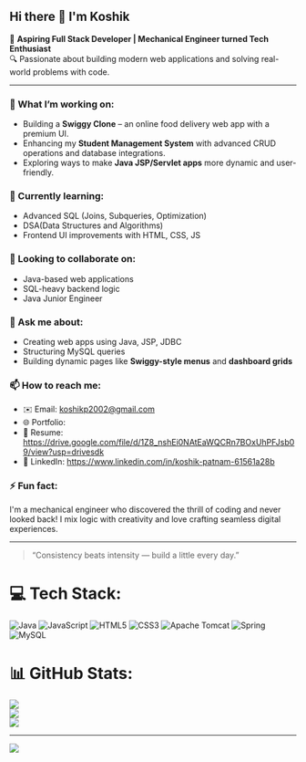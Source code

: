 ## Hi there 👋 I'm Koshik

🎯 **Aspiring Full Stack Developer | Mechanical Engineer turned Tech Enthusiast**  
🔍 Passionate about building modern web applications and solving real-world problems with code.

---

### 🚀 What I’m working on:
- Building a **Swiggy Clone** – an online food delivery web app with a premium UI.
- Enhancing my **Student Management System** with advanced CRUD operations and database integrations.
- Exploring ways to make **Java JSP/Servlet apps** more dynamic and user-friendly.

### 🌱 Currently learning:
- Advanced SQL (Joins, Subqueries, Optimization)
- DSA(Data Structures and Algorithms)
- Frontend UI improvements with HTML, CSS, JS

### 🤝 Looking to collaborate on:
- Java-based web applications
- SQL-heavy backend logic
- Java Junior Engineer

### 💬 Ask me about:
- Creating web apps using Java, JSP, JDBC
- Structuring MySQL queries
- Building dynamic pages like **Swiggy-style menus** and **dashboard grids**

### 📫 How to reach me:
- ✉️ Email: koshikp2002@gmail.com
- 🌐 Portfolio: 
- 📄 Resume: https://drive.google.com/file/d/1Z8_nshEi0NAtEaWQCRn7BOxUhPFJsb09/view?usp=drivesdk
- 🔗 LinkedIn: https://www.linkedin.com/in/koshik-patnam-61561a28b

### ⚡ Fun fact:
I'm a mechanical engineer who discovered the thrill of coding and never looked back! I mix logic with creativity and love crafting seamless digital experiences.

---

> “Consistency beats intensity — build a little every day.”





# 💻 Tech Stack:
![Java](https://img.shields.io/badge/java-%23ED8B00.svg?style=for-the-badge&logo=openjdk&logoColor=white) ![JavaScript](https://img.shields.io/badge/javascript-%23323330.svg?style=for-the-badge&logo=javascript&logoColor=%23F7DF1E) ![HTML5](https://img.shields.io/badge/html5-%23E34F26.svg?style=for-the-badge&logo=html5&logoColor=white) ![CSS3](https://img.shields.io/badge/css3-%231572B6.svg?style=for-the-badge&logo=css3&logoColor=white) ![Apache Tomcat](https://img.shields.io/badge/apache%20tomcat-%23F8DC75.svg?style=for-the-badge&logo=apache-tomcat&logoColor=black) ![Spring](https://img.shields.io/badge/spring-%236DB33F.svg?style=for-the-badge&logo=spring&logoColor=white) ![MySQL](https://img.shields.io/badge/mysql-4479A1.svg?style=for-the-badge&logo=mysql&logoColor=white)
# 📊 GitHub Stats:
![](https://github-readme-stats.vercel.app/api?username=koshik&theme=merko&hide_border=false&include_all_commits=false&count_private=false)<br/>
![](https://nirzak-streak-stats.vercel.app/?user=koshik&theme=merko&hide_border=false)<br/>
![](https://github-readme-stats.vercel.app/api/top-langs/?username=koshik&theme=merko&hide_border=false&include_all_commits=false&count_private=false&layout=compact)

---
[![](https://visitcount.itsvg.in/api?id=koshik&icon=0&color=0)](https://visitcount.itsvg.in)

<!-- Proudly created with GPRM ( https://gprm.itsvg.in ) -->

